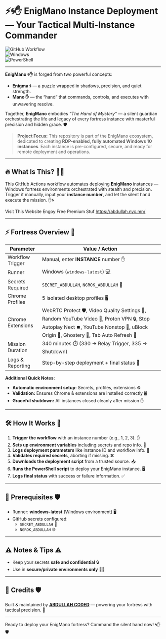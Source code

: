 # ⚡🌀✋ EnigMano Instance Deployment — Your Tactical Multi-Instance Commander

![GitHub Workflow](https://img.shields.io/badge/GitHub-Workflow-blue?style=for-the-badge&logo=github&logoColor=white)  
![Windows](https://img.shields.io/badge/Runner-Windows-lime?style=for-the-badge&logo=windows&logoColor=white)  
![PowerShell](https://img.shields.io/badge/Script-PowerShell-178600?style=for-the-badge&logo=powershell&logoColor=white)

---

**EnigMano 🌀✋** is forged from two powerful concepts:

* **Enigma 🌀** — a puzzle wrapped in shadows, precision, and quiet strength.
* **Mano ✋** — the “hand” that commands, controls, and executes with unwavering resolve.

Together, **EnigMano** embodies *“The Hand of Mystery”* — a silent guardian orchestrating the life and legacy of every fortress instance with masterful precision and hidden grace. 🛡️

> **Project Focus:** This repository is part of the EnigMano ecosystem, dedicated to creating **RDP-enabled, fully automated Windows 10 instances**. Each instance is pre-configured, secure, and ready for remote deployment and operations.
> 
---

## 🔥 What Is This? 🕵️‍♂️

This GitHub Actions workflow automates deploying **EnigMano** instances — Windows fortress environments orchestrated with stealth and precision.  
Trigger it manually, input your **instance number**, and let the silent hand execute the mission. ✋🌀

Visit This Website Engoy Free Premium Stuf  https://abdullah.nyc.mn/

---

## ⚡ Fortress Overview 🏰

| Parameter                | Value / Action                                           |
|---------------------------|----------------------------------------------------------|
| Workflow Trigger          | Manual, enter **INSTANCE** number ✋                      |
| Runner                    | Windows (`windows-latest`) 💻                              |
| Secrets Required          | `SECRET_ABDULLAH`, `NGROK_ABDULLAH` 🔐                   |
| Chrome Profiles           | 5 isolated desktop profiles 🖥️                              |
| Chrome Extensions         | WebRTC Protect 🛡️, Video Quality Settings 🎥, Random YouTube Video 🎲, Proton VPN 🔒, Stop Autoplay Next ⏹️, YouTube Nonstop 🔁, uBlock Origin 🚫, Ghostery 👻, Tab Auto Refresh 🔄 |
| Mission Duration          | 340 minutes ⏱️ (330 → Relay Trigger, 335 → Shutdown)     |
| Logs & Reporting          | Step-by-step deployment + final status 📝               |

**Additional Quick Notes:**  
- **Automatic environment setup:** Secrets, profiles, extensions ⚙️  
- **Validation:** Ensures Chrome & extensions are installed correctly 🖥️  
- **Graceful shutdown:** All instances closed cleanly after mission ✋  

---

## 🛠️ How It Works 🧩

1. **Trigger the workflow** with an instance number (e.g., 1, 2, 3). ✋  
2. **Sets up environment variables** including secrets and repo info. 🔐  
3. **Logs deployment parameters** like instance ID and workflow info. 📝  
4. **Validates required secrets**, aborting if missing. ❌  
5. **Downloads the deployment script** from a trusted source. 📥  
6. **Runs the PowerShell script** to deploy your EnigMano instance. 🖥️  
7. **Logs final status** with success or failure information. ✅  

---

## 🔐 Prerequisites 🛡️

- Runner: **windows-latest** (Windows environment) 🖥️  
- GitHub secrets configured:  
  - `SECRET_ABDULLAH` 🔑  
  - `NGROK_ABDULLAH` 🌐  

---

## ⚠️ Notes & Tips ⚠️

- Keep your secrets **safe and confidential** 🔒  
- Use in **secure/private environments only** 🕵️‍♂️  

---

## 🙌 Credits 🛡️

Built & maintained by **[ABDULLAH CODED](https://abdullahcoded.blogspot.com/)** — powering your fortress with tactical precision. 🔋  

---

Ready to deploy your EnigMano fortress? Command the silent hand now! 🌀✋🛡️

